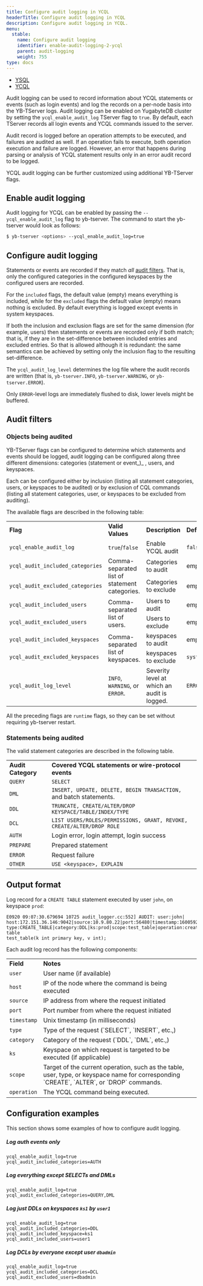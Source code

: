 ```yaml
---
title: Configure audit logging in YCQL
headerTitle: Configure audit logging in YCQL
description: Configure audit logging in YCQL.
menu:
  stable:
    name: Configure audit logging
    identifier: enable-audit-logging-2-ycql
    parent: audit-logging
    weight: 755
type: docs
---
```


<ul class="nav nav-tabs-alt nav-tabs-yb">
  <li >
    <a href="../audit-logging-ysql/" class="nav-link">
      <i class="icon-postgres" aria-hidden="true"></i>
      YSQL
    </a>
  </li>
  <li >
    <a href="../audit-logging-ycql/" class="nav-link active">
      <i class="icon-cassandra" aria-hidden="true"></i>
      YCQL
    </a>
  </li>
</ul>

Audit logging can be used to record information about YCQL statements or events (such as login events) and log the records on a per-node basis into the YB-TServer logs. Audit logging can be enabled on YugabyteDB cluster by setting the `ycql_enable_audit_log` TServer flag to `true`. By default, each TServer records all login events and YCQL commands issued to the server.

Audit record is logged before an operation attempts to be executed, and failures are audited as well. If an operation fails to execute, both operation execution and failure are logged. However, an error that happens during parsing or analysis of YCQL statement results only in an error audit record to be logged.

YCQL audit logging can be further customized using additional YB-TServer flags.

## Enable audit logging

Audit logging for YCQL can be enabled by passing the `--ycql_enable_audit_log` flag to yb-tserver. The command to start the yb-tserver would look as follows:

```sh
$ yb-tserver <options> --ycql_enable_audit_log=true
```

## Configure audit logging

Statements or events are recorded if they match _all_ [audit filters](#audit-filters). That is, only the configured categories in the configured keyspaces by the configured users are recorded.

For the `included` flags, the default value (empty) means everything is included, while for the `excluded` flags the default value (empty) means nothing is excluded. By default everything is logged except events in system keyspaces.

If both the inclusion and exclusion flags are set for the same dimension (for example, users) then statements or events are recorded only if both match; that is, if they are in the set-difference between included entries and excluded entries. So that is allowed although it is redundant: the same semantics can be achieved by setting only the inclusion flag to the resulting set-difference.

The `ycql_audit_log_level` determines the log file where the audit records are written (that is, `yb-tserver.INFO`, `yb-tserver.WARNING`, or `yb-tserver.ERROR`).

Only `ERROR`-level logs are immediately flushed to disk, lower levels might be buffered.

## Audit filters

### Objects being audited

YB-TServer flags can be configured to determine which statements and events should be logged, audit logging can be configured along three different dimensions: categories (statement or event_)_ , users, and keyspaces.

Each can be configured either by inclusion (listing all statement categories, users, or keyspaces to be audited) or by exclusion of CQL commands (listing all statement categories, user, or keyspaces to be excluded from auditing).

The available flags are described in the following table:

<table>
  <tr>
   <td><strong>Flag</strong></td>
   <td><strong>Valid Values</strong></td>
   <td><strong>Description</strong></td>
   <td><strong>Default Value</strong></td>
  </tr>
  <tr>
   <td><code>ycql_enable_audit_log</code></td>
   <td><code>true</code>/<code>false</code></td>
   <td>Enable YCQL audit</td>
   <td><code>false</code></td>
  </tr>
  <tr>
   <td><code>ycql_audit_included_categories</code></td>
   <td rowspan="2" >Comma-separated list of statement categories.</td>
   <td>Categories to audit</td>
   <td>empty</td>
  </tr>
  <tr>
   <td><code>ycql_audit_excluded_categories</code></td>
   <td>Categories to exclude</td>
   <td>empty</td>
  </tr>
  <tr>
   <td><code>ycql_audit_included_users</code></td>
   <td rowspan="2" >Comma-separated list of users.</td>
   <td>Users to audit</td>
   <td>empty</td>
  </tr>
  <tr>
   <td><code>ycql_audit_excluded_users</code></td>
   <td>Users to exclude</td>
   <td>empty</td>
  </tr>
  <tr>
   <td><code>ycql_audit_included_keyspaces</code></td>
   <td rowspan="2" >Comma-separated list of keyspaces.</td>
   <td>keyspaces to audit</td>
   <td>empty</td>
  </tr>
  <tr>
   <td><code>ycql_audit_excluded_keyspaces</code></td>
   <td>keyspaces to exclude</td>
   <td><code>system,system_schema,system_virtual_schema,system_auth</code></td>
  </tr>
  <tr>
   <td><code>ycql_audit_log_level</code></td>
   <td><code>INFO</code>, <code>WARNING</code>, or <code>ERROR</code>.</td>
   <td>Severity level at which an audit is logged.</td>
   <td><code>ERROR</code></td>
  </tr>
</table>

All the preceding flags are `runtime` flags, so they can be set without requiring yb-tserver restart.

### Statements being audited

The valid statement categories are described in the following table.

<table>
  <tr>
   <td><strong>Audit Category</strong>
   </td>
   <td><strong>Covered YCQL statements or wire-protocol events</strong>
   </td>
  </tr>
  <tr>
   <td><code>QUERY</code>
   </td>
   <td><code>SELECT</code>
   </td>
  </tr>
  <tr>
   <td><code>DML</code>
   </td>
   <td><code>INSERT, UPDATE, DELETE, BEGIN TRANSACTION, </code>and batch statements.
   </td>
  </tr>
  <tr>
   <td><code>DDL</code>
   </td>
   <td><code>TRUNCATE, CREATE/ALTER/DROP KEYSPACE/TABLE/INDEX/TYPE </code>
   </td>
  </tr>
  <tr>
   <td><code>DCL</code>
   </td>
   <td><code>LIST USERS/ROLES/PERMISSIONS, GRANT, REVOKE, CREATE/ALTER/DROP ROLE</code>
   </td>
  </tr>
  <tr>
   <td><code>AUTH</code>
   </td>
   <td>Login error, login attempt, login success
   </td>
  </tr>
  <tr>
   <td><code>PREPARE</code>
   </td>
   <td>Prepared statement
   </td>
  </tr>
  <tr>
   <td><code>ERROR</code>
   </td>
   <td>Request failure
   </td>
  </tr>
  <tr>
   <td><code>OTHER</code>
   </td>
   <td><code>USE &lt;keyspace>, EXPLAIN</code>
   </td>
  </tr>
</table>

## Output format

Log record for a `CREATE TABLE` statement executed by user `john`, on keyspace `prod`:

```output
E0920 09:07:30.679694 10725 audit_logger.cc:552] AUDIT: user:john|
host:172.151.36.146:9042|source:10.9.80.22|port:56480|timestamp:1600592850679|
type:CREATE_TABLE|category:DDL|ks:prod|scope:test_table|operation:create table
test_table(k int primary key, v int);
```

Each audit log record has the following components:

<table>
  <tr>
   <td><strong>Field</strong>

   </td>
   <td><strong>Notes</strong>

   </td>
  </tr>
  <tr>
   <td><code>user</code></td>
   <td>User name (if available)</td>
  </tr>
  <tr>
   <td><code>host</code>
   </td>
   <td>IP of the node where the command is being executed
   </td>
  </tr>
  <tr>
   <td><code>source</code>
   </td>
   <td>IP address from where the request initiated
   </td>
  </tr>
  <tr>
   <td><code>port</code>
   </td>
   <td>Port number from where the request initiated
   </td>
  </tr>
  <tr>
   <td><code>timestamp</code>
   </td>
   <td>Unix timestamp (in milliseconds)
   </td>
  </tr>
  <tr>
   <td><code>type</code>
   </td>
   <td>Type of the request (`SELECT`, `INSERT`, etc.,)
   </td>
  </tr>
  <tr>
   <td><code>category</code>
   </td>
   <td>Category of the request (`DDL`, `DML`, etc.,)
   </td>
  </tr>
  <tr>
   <td><code>ks</code>
   </td>
   <td>Keyspace on which request is targeted to be executed (if applicable)
   </td>
  </tr>
  <tr>
   <td><code>scope</code>
   </td>
   <td>Target of the current operation, such as the table, user, type, or keyspace name for corresponding `CREATE`, `ALTER`, or `DROP` commands.
   </td>
  </tr>
  <tr>
   <td><code>operation</code>
   </td>
   <td>The YCQL command being executed.
   </td>
  </tr>
</table>

## Configuration examples

This section shows some examples of how to configure audit logging.

##### Log auth events only

```output
ycql_enable_audit_log=true
ycql_audit_included_categories=AUTH
```

##### Log everything except SELECTs and DMLs

```output
ycql_enable_audit_log=true
ycql_audit_excluded_categories=QUERY,DML
```

##### Log just DDLs on keyspaces `ks1` by `user1`

```output
ycql_enable_audit_log=true
ycql_audit_included_categories=DDL
ycql_audit_included_keyspace=ks1
ycql_audit_included_users=user1
```

##### Log DCLs by everyone except user `dbadmin`

```output
ycql_enable_audit_log=true
ycql_audit_included_categories=DCL
ycql_audit_excluded_users=dbadmin
```
